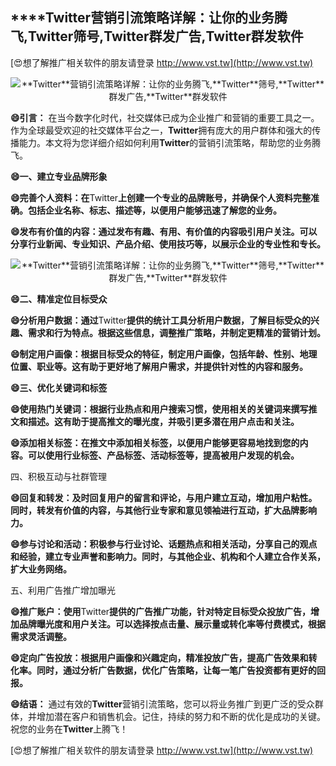 ## ****Twitter**营销引流策略详解：让你的业务腾飞,**Twitter**筛号,**Twitter**群发广告,**Twitter**群发软件**

[😍想了解推广相关软件的朋友请登录 http://www.vst.tw](http://www.vst.tw)

 <center><img src="https://vst.tw/MP4/tuiguang/png/3.png" alt="**Twitter**营销引流策略详解：让你的业务腾飞,**Twitter**筛号,**Twitter**群发广告,**Twitter**群发软件"></center>

**😄引言：**
在当今数字化时代，社交媒体已成为企业推广和营销的重要工具之一。作为全球最受欢迎的社交媒体平台之一，**Twitter**拥有庞大的用户群体和强大的传播能力。本文将为您详细介绍如何利用**Twitter**的营销引流策略，帮助您的业务腾飞。

**😄一、建立专业品牌形象**

**😄完善个人资料：在**Twitter**上创建一个专业的品牌账号，并确保个人资料完整准确。包括企业名称、标志、描述等，以便用户能够迅速了解您的业务。**

**😄发布有价值的内容：通过发布有趣、有用、有价值的内容吸引用户关注。可以分享行业新闻、专业知识、产品介绍、使用技巧等，以展示企业的专业性和专长。**

 <center><img src="https://vst.tw/MP4/tuiguang/png/5.png" alt="**Twitter**营销引流策略详解：让你的业务腾飞,**Twitter**筛号,**Twitter**群发广告,**Twitter**群发软件"></center>

**😄二、精准定位目标受众**

**😄分析用户数据：通过**Twitter**提供的统计工具分析用户数据，了解目标受众的兴趣、需求和行为特点。根据这些信息，调整推广策略，并制定更精准的营销计划。**

**😄制定用户画像：根据目标受众的特征，制定用户画像，包括年龄、性别、地理位置、职业等。这有助于更好地了解用户需求，并提供针对性的内容和服务。**

**😄三、优化关键词和标签**

**😄使用热门关键词：根据行业热点和用户搜索习惯，使用相关的关键词来撰写推文和描述。这有助于提高推文的曝光度，并吸引更多潜在用户点击和关注。**

**😄添加相关标签：在推文中添加相关标签，以便用户能够更容易地找到您的内容。可以使用行业标签、产品标签、活动标签等，提高被用户发现的机会。**

四、积极互动与社群管理

**😄回复和转发：及时回复用户的留言和评论，与用户建立互动，增加用户粘性。同时，转发有价值的内容，与其他行业专家和意见领袖进行互动，扩大品牌影响力。**

**😄参与讨论和活动：积极参与行业讨论、话题热点和相关活动，分享自己的观点和经验，建立专业声誉和影响力。同时，与其他企业、机构和个人建立合作关系，扩大业务网络。**

五、利用广告推广增加曝光

**😄推广账户：使用**Twitter**提供的广告推广功能，针对特定目标受众投放广告，增加品牌曝光度和用户关注。可以选择按点击量、展示量或转化率等付费模式，根据需求灵活调整。**

**😄定向广告投放：根据用户画像和兴趣定向，精准投放广告，提高广告效果和转化率。同时，通过分析广告数据，优化广告策略，让每一笔广告投资都有更好的回报。**

**😄结语：**
通过有效的**Twitter**营销引流策略，您可以将业务推广到更广泛的受众群体，并增加潜在客户和销售机会。记住，持续的努力和不断的优化是成功的关键。祝您的业务在**Twitter**上腾飞！

[😍想了解推广相关软件的朋友请登录 http://www.vst.tw](http://www.vst.tw)



